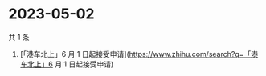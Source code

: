 # 2023-05-02

共 1 条

<!-- BEGIN ZHIHUSEARCH -->
<!-- 最后更新时间 Tue May 02 2023 02:10:54 GMT+0800 (China Standard Time) -->
1. [「港车北上」6 月 1 日起接受申请](https://www.zhihu.com/search?q=「港车北上」6 月 1 日起接受申请)
<!-- END ZHIHUSEARCH -->
